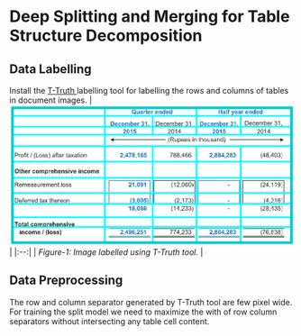 # Deep Splitting and Merging for Table Structure Decomposition

## Data Labelling
Install the [T-Truth ](https://github.com/sohaib023/T-Truth "T-Truth ")labelling tool for labelling the rows and columns of tables in document images.
| ![labelling-1.jpg](./deep-splitting-merging/output/data/labelling-1.png?raw=true) | 
|:--:| 
| *Figure-1: Image labelled using T-Truth tool.* |

## Data Preprocessing
The row and column separator generated by T-Truth tool are few pixel wide. For training the split model we need to maximize the with of row column separators without intersecting any table cell content.




